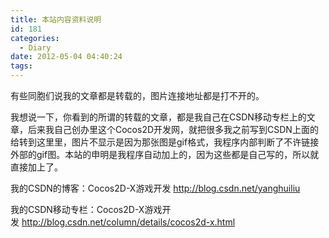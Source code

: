 ```yaml
---
title: 本站内容资料说明
id: 181
categories:
  - Diary
date: 2012-05-04 04:40:24
tags:
---
```


有些同胞们说我的文章都是转载的，图片连接地址都是打不开的。

我想说一下，你看到的所谓的转载的文章，都是我自己在CSDN移动专栏上的文章，后来我自己创办里这个Cocos2D开发网，就把很多我之前写到CSDN上面的给转到这里里，图片不显示是因为那张图是gif格式，我程序内部判断了不许链接外部的gif图。本站的申明是我程序自动加上的，因为这些都是自己写的，所以就直接加上了。

我的CSDN的博客：Cocos2D-X游戏开发 http://blog.csdn.net/yanghuiliu

我的CSDN移动专栏：Cocos2D-X游戏开发 http://blog.csdn.net/column/details/cocos2d-x.html